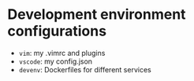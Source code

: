 # Development environment configurations

  - `vim`: my .vimrc and plugins
  - `vscode`: my config.json
  - `devenv`: Dockerfiles for different services